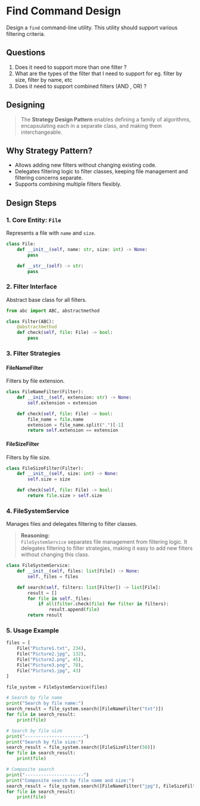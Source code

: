 # Find Command Design

Design a `find` command-line utility. This utility should support various filtering criteria.


## Questions

1. Does it need to support more than one filter ? 
2. What are the types of the filter that I need to support for eg. filter by size, filter by name, etc
3. Does it need to support combined filters (AND , OR) ? 

## Designing

> The **Strategy Design Pattern** enables defining a family of algorithms, encapsulating each in a separate class, and making them interchangeable.

## Why Strategy Pattern?

- Allows adding new filters without changing existing code.
- Delegates filtering logic to filter classes, keeping file management and filtering concerns separate.
- Supports combining multiple filters flexibly.

## Design Steps

### 1. Core Entity: `File`

Represents a file with `name` and `size`.

```python
class File: 
    def __init__(self, name: str, size: int) -> None:
        pass

    def __str__(self) -> str: 
        pass
```

### 2. Filter Interface

Abstract base class for all filters.

```python
from abc import ABC, abstractmethod

class Filter(ABC): 
    @abstractmethod 
    def check(self, file: File) -> bool:
        pass
```

### 3. Filter Strategies

#### FileNameFilter

Filters by file extension.

```python
class FileNameFilter(Filter): 
    def __init__(self, extension: str) -> None:
        self.extension = extension

    def check(self, file: File) -> bool:
        file_name = file.name
        extension = file_name.split(".")[-1]
        return self.extension == extension
```

#### FileSizeFilter

Filters by file size.

```python
class FileSizeFilter(Filter): 
    def __init__(self, size: int) -> None: 
        self.size = size

    def check(self, file: File) -> bool:
        return file.size > self.size
```

### 4. FileSystemService

Manages files and delegates filtering to filter classes.

> **Reasoning:**  
> `FileSystemService` separates file management from filtering logic. It delegates filtering to filter strategies, making it easy to add new filters without changing this class.

```python
class FileSystemService: 
    def __init__(self, files: list[File]) -> None:
        self._files = files

    def search(self, filters: list[Filter]) -> list[File]:
        result = []
        for file in self._files:
            if all(filter.check(file) for filter in filters):
                result.append(file)
        return result
```

### 5. Usage Example

```python
files = [
    File("Picture1.txt", 234),
    File("Picture2.jpg", 132),
    File("Picture2.png", 45),
    File("Picture3.png", 78),
    File("Picture1.jpg", 43)
]

file_system = FileSystemService(files)

# Search by file name
print("Search by file name:")
search_result = file_system.search([FileNameFilter("txt")])
for file in search_result:
    print(file)

# Search by file size
print("----------------------")
print("Search by file size:")
search_result = file_system.search([FileSizeFilter(50)])
for file in search_result:
    print(file)

# Composite search
print("----------------------")
print("Composite search by file name and size:")
search_result = file_system.search([FileNameFilter("jpg"), FileSizeFilter(50)])
for file in search_result:
    print(file)
```


